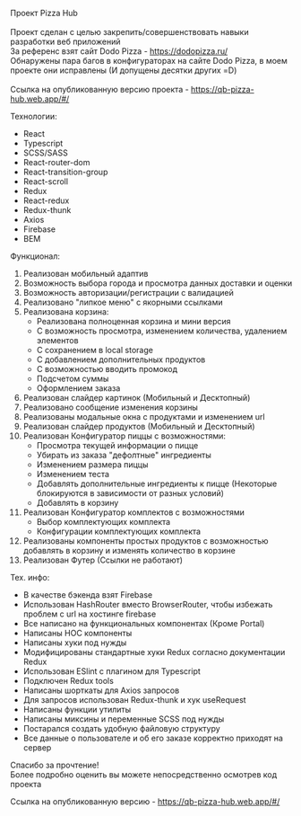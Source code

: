 Проект Pizza Hub<br /><br />
Проект сделан с целью закрепить/совершенствовать навыки разработки веб приложений <br />
За референс взят сайт Dodo Pizza - https://dodopizza.ru/ <br />
Обнаружены пара багов в конфигураторах на сайте Dodo Pizza, в моем проекте они исправлены (И допущены десятки других =D) <br />
<br />
Ссылка на опубликованную версию проекта - https://qb-pizza-hub.web.app/#/

Технологии:
- React
- Typescript
- SCSS/SASS
- React-router-dom
- React-transition-group
- React-scroll
- Redux
- React-redux
- Redux-thunk
- Axios
- Firebase
- BEM

Функционал:
1. Реализован мобильный адаптив
2. Возможность выбора города и просмотра данных доставки и оценки
3. Возможность авторизации/регистрации с валидацией
4. Реализовано "липкое меню" с якорными ссылками
5. Реализована корзина:
	- Реализована полноценная корзина и мини версия
	- С возможность просмотра, изменением количества, удалением элементов
	- С сохранением в local storage
	- С добавлением дополнительных продуктов
	- С возможностью вводить промокод
	- Подсчетом суммы
	- Оформлением заказа
6. Реализован слайдер картинок (Мобильный и Десктопный)
7. Реализовано сообщение изменения корзины
8. Реализованы модальные окна с продуктами и изменением url
9. Реализован слайдер продуктов (Мобильный и Десктопный)
10. Реализован Конфигуратор пиццы с возможностями:
	- Просмотра текущей информации о пицце
	- Убирать из заказа "дефолтные" ингредиенты
	- Изменением размера пиццы
	- Изменением теста
	- Добавлять дополнительные ингредиенты к пицце (Некоторые блокируются в зависимости от разных условий)
	- Добавлять в корзину
11. Реализован Конфигуратор комплектов с возможностями
	- Выбор комплектующих комплекта
	- Конфигурации комплектующих комплекта
12. Реализованы компоненты простых продуктов с возможностью добавлять в корзину и изменять количество в корзине
13. Реализован Футер (Ссылки не работают)

Тех. инфо:
- В качестве бэкенда взят Firebase
- Использован HashRouter вместо BrowserRouter, чтобы избежать проблем с url на хостинге firebase
- Все написано на функциональных компонентах (Кроме Portal)
- Написаны HOC компоненты
- Написаны хуки под нужды
- Модифицированы стандартные хуки Redux согласно документации Redux
- Использован ESlint с плагином для Typescript
- Подключен Redux tools
- Написаны шорткаты для Axios запросов
- Для запросов использован Redux-thunk и хук useRequest
- Написаны функции утилиты
- Написаны миксины и переменные SCSS под нужды
- Постарался создать удобную файловую структуру
- Все данные о пользователе и об его заказе корректно приходят на сервер

Спасибо за прочтение!<br />
Более подробно оценить вы можете непосредственно осмотрев код проекта<br />

Ссылка на опубликованную версию - https://qb-pizza-hub.web.app/#/<br />
